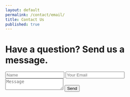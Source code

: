 ```yaml
---
layout: default
permalink: /contact/email/
title: Contact Us
published: true
---
```

<div class="basic-form">
  <h1>Have a question? Send us a message.</h1>
  <form action="https://formspree.io/brittny.lapierre@gmail.com" method="POST">
    <input type="hidden" name="_subject" value="Email Page" />
    <input type="hidden" name="_next" value="//mywebsite.com/thanks.html" />
    <input type="text" name="name" placeholder="Name">
    <input type="email" name="_replyto" placeholder="Your Email">
    <textarea name="message" placeholder="Message"></textarea>
    <input type="submit" value="Send">
  </form>
</div>
